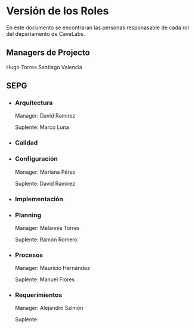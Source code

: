 # Versión de los Roles
En este documento se encontraran las personas responasable de cada rol del departamento de CaveLabs.

## Managers de Projecto
  Hugo Torres
  Santiago Valencia

## SEPG
* ### Arquitectura
  Manager: David Ramírez
  
  Suplente: Marco Luna
  
* ### Calidad
  
* ### Configuración
  Manager: Mariana Pérez
  
  Suplente: David Ramírez
  
* ### Implementación

* ### Planning
  Manager: Melannie Torres
  
  Suplente: Ramón Romero

* ### Procesos
  Manager: Mauricio Hernández
  
  Suplente: Manuel Flores

* ### Requerimientos
  Manager: Alejandro Salmón
  
  Suplente: 

